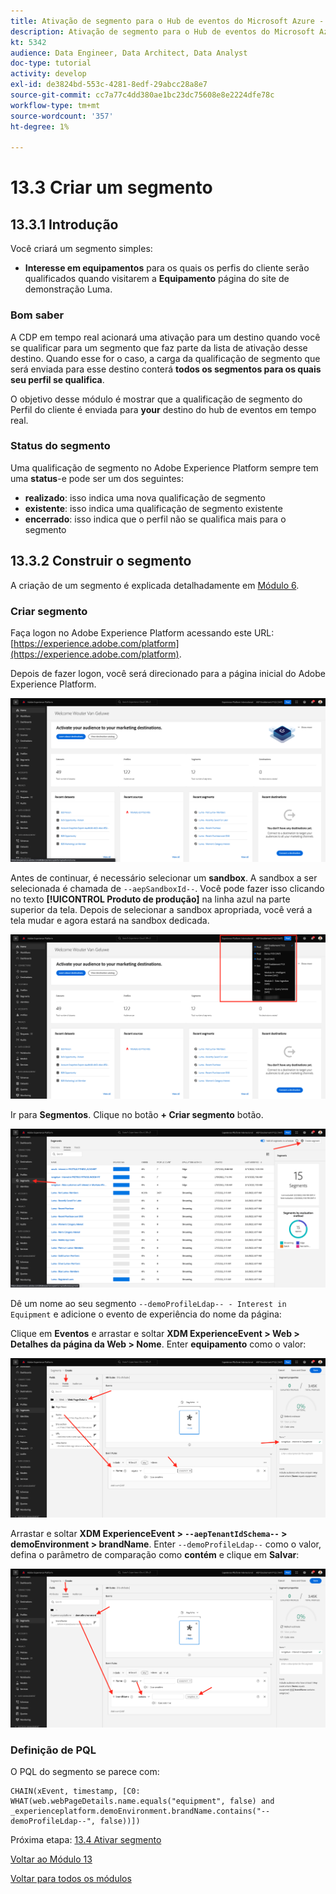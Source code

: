 ```yaml
---
title: Ativação de segmento para o Hub de eventos do Microsoft Azure - Criar um segmento de fluxo
description: Ativação de segmento para o Hub de eventos do Microsoft Azure - Criar um segmento de fluxo
kt: 5342
audience: Data Engineer, Data Architect, Data Analyst
doc-type: tutorial
activity: develop
exl-id: de3824bd-553c-4281-8edf-29abcc28a8e7
source-git-commit: cc7a77c4dd380ae1bc23dc75608e8e2224dfe78c
workflow-type: tm+mt
source-wordcount: '357'
ht-degree: 1%

---
```


# 13.3 Criar um segmento

## 13.3.1 Introdução

Você criará um segmento simples:

- **Interesse em equipamentos** para os quais os perfis do cliente serão qualificados quando visitarem a **Equipamento** página do site de demonstração Luma.

### Bom saber

A CDP em tempo real acionará uma ativação para um destino quando você se qualificar para um segmento que faz parte da lista de ativação desse destino. Quando esse for o caso, a carga da qualificação de segmento que será enviada para esse destino conterá **todos os segmentos para os quais seu perfil se qualifica**.

O objetivo desse módulo é mostrar que a qualificação de segmento do Perfil do cliente é enviada para **your** destino do hub de eventos em tempo real.

### Status do segmento

Uma qualificação de segmento no Adobe Experience Platform sempre tem uma **status**-e pode ser um dos seguintes:

- **realizado**: isso indica uma nova qualificação de segmento
- **existente**: isso indica uma qualificação de segmento existente
- **encerrado**: isso indica que o perfil não se qualifica mais para o segmento

## 13.3.2 Construir o segmento

A criação de um segmento é explicada detalhadamente em [Módulo 6](../module6/real-time-cdp-build-a-segment-take-action.md).

### Criar segmento

Faça logon no Adobe Experience Platform acessando este URL: [https://experience.adobe.com/platform](https://experience.adobe.com/platform).

Depois de fazer logon, você será direcionado para a página inicial do Adobe Experience Platform.

![Assimilação de dados](../module2/images/home.png)

Antes de continuar, é necessário selecionar um **sandbox**. A sandbox a ser selecionada é chamada de ``--aepSandboxId--``. Você pode fazer isso clicando no texto **[!UICONTROL Produto de produção]** na linha azul na parte superior da tela. Depois de selecionar a sandbox apropriada, você verá a tela mudar e agora estará na sandbox dedicada.

![Assimilação de dados](../module2/images/sb1.png)

Ir para **Segmentos**. Clique no botão **+ Criar segmento** botão.

![Assimilação de dados](./images/seg.png)

Dê um nome ao seu segmento `--demoProfileLdap-- - Interest in Equipment` e adicione o evento de experiência do nome da página:

Clique em **Eventos** e arrastar e soltar **XDM ExperienceEvent > Web > Detalhes da página da Web > Nome**. Enter **equipamento** como o valor:

![4-05-create-ee-2.png](./images/4-05-create-ee-2.png)

Arrastar e soltar **XDM ExperienceEvent > `--aepTenantIdSchema--` > demoEnvironment > brandName**. Enter `--demoProfileLdap--` como o valor, defina o parâmetro de comparação como **contém** e clique em **Salvar**:

![4-05-create-ee-2-brand.png](./images/4-05-create-ee-2-brand.png)

### Definição de PQL

O PQL do segmento se parece com:

```code
CHAIN(xEvent, timestamp, [C0: WHAT(web.webPageDetails.name.equals("equipment", false) and _experienceplatform.demoEnvironment.brandName.contains("--demoProfileLdap--", false))])
```

Próxima etapa: [13.4 Ativar segmento](./ex4.md)

[Voltar ao Módulo 13](./segment-activation-microsoft-azure-eventhub.md)

[Voltar para todos os módulos](./../../overview.md)
